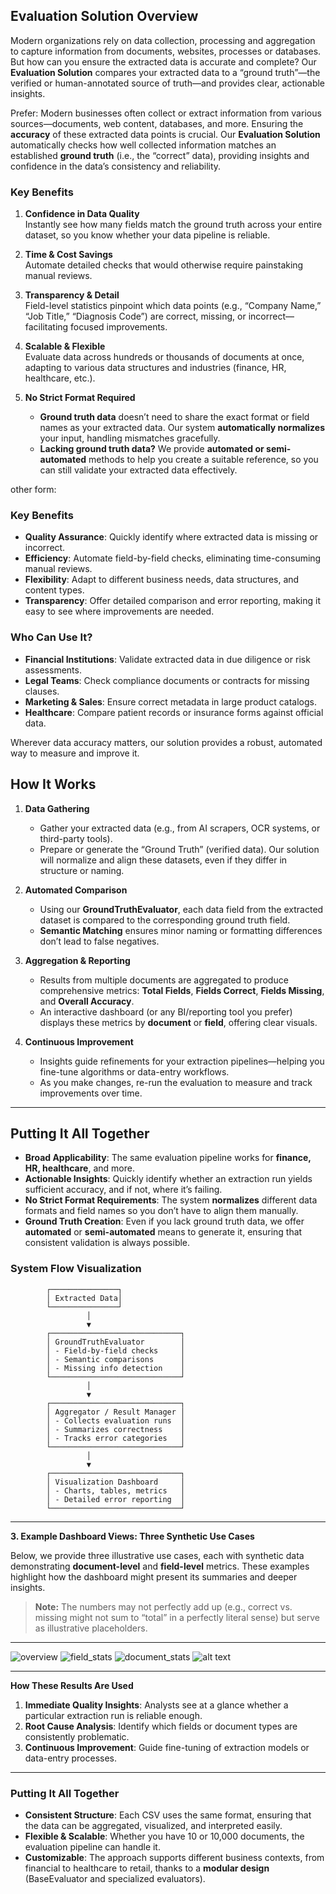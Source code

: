 ## **Evaluation Solution Overview**

Modern organizations rely on data collection, processing and aggregation to capture information from documents, websites, processes or databases. But how can you ensure the extracted data is accurate and complete? Our **Evaluation Solution** compares your extracted data to a “ground truth”—the verified or human-annotated source of truth—and provides clear, actionable insights.

Prefer: Modern businesses often collect or extract information from various sources—documents, web content, databases, and more. Ensuring the **accuracy** of these extracted data points is crucial. Our **Evaluation Solution** automatically checks how well collected information matches an established **ground truth** (i.e., the “correct” data), providing insights and confidence in the data’s consistency and reliability.

### **Key Benefits**

1. **Confidence in Data Quality**  
   Instantly see how many fields match the ground truth across your entire dataset, so you know whether your data pipeline is reliable.

2. **Time & Cost Savings**  
   Automate detailed checks that would otherwise require painstaking manual reviews.

3. **Transparency & Detail**  
   Field-level statistics pinpoint which data points (e.g., “Company Name,” “Job Title,” “Diagnosis Code”) are correct, missing, or incorrect—facilitating focused improvements.

4. **Scalable & Flexible**  
   Evaluate data across hundreds or thousands of documents at once, adapting to various data structures and industries (finance, HR, healthcare, etc.).

5. **No Strict Format Required**  
   - **Ground truth data** doesn’t need to share the exact format or field names as your extracted data. Our system **automatically normalizes** your input, handling mismatches gracefully.  
   - **Lacking ground truth data?** We provide **automated or semi-automated** methods to help you create a suitable reference, so you can still validate your extracted data effectively.

other form:
### **Key Benefits**

- **Quality Assurance**: Quickly identify where extracted data is missing or incorrect.
- **Efficiency**: Automate field-by-field checks, eliminating time-consuming manual reviews.
- **Flexibility**: Adapt to different business needs, data structures, and content types.
- **Transparency**: Offer detailed comparison and error reporting, making it easy to see where improvements are needed.

### **Who Can Use It?**

- **Financial Institutions**: Validate extracted data in due diligence or risk assessments.  
- **Legal Teams**: Check compliance documents or contracts for missing clauses.  
- **Marketing & Sales**: Ensure correct metadata in large product catalogs.  
- **Healthcare**: Compare patient records or insurance forms against official data.

Wherever data accuracy matters, our solution provides a robust, automated way to measure and improve it.

## **How It Works**

1. **Data Gathering**  
   - Gather your extracted data (e.g., from AI scrapers, OCR systems, or third-party tools).  
   - Prepare or generate the “Ground Truth” (verified data). Our solution will normalize and align these datasets, even if they differ in structure or naming.

2. **Automated Comparison**  
   - Using our **GroundTruthEvaluator**, each data field from the extracted dataset is compared to the corresponding ground truth field.  
   - **Semantic Matching** ensures minor naming or formatting differences don’t lead to false negatives.

3. **Aggregation & Reporting**  
   - Results from multiple documents are aggregated to produce comprehensive metrics: **Total Fields**, **Fields Correct**, **Fields Missing**, and **Overall Accuracy**.  
   - An interactive dashboard (or any BI/reporting tool you prefer) displays these metrics by **document** or **field**, offering clear visuals.

4. **Continuous Improvement**  
   - Insights guide refinements for your extraction pipelines—helping you fine-tune algorithms or data-entry workflows.  
   - As you make changes, re-run the evaluation to measure and track improvements over time.

---

## **Putting It All Together**

- **Broad Applicability**: The same evaluation pipeline works for **finance, HR, healthcare**, and more.  
- **Actionable Insights**: Quickly identify whether an extraction run yields sufficient accuracy, and if not, where it’s failing.  
- **No Strict Format Requirements**: The system **normalizes** different data formats and field names so you don’t have to align them manually.  
- **Ground Truth Creation**: Even if you lack ground truth data, we offer **automated** or **semi-automated** means to generate it, ensuring that consistent validation is always possible.




### **System Flow Visualization**

```
        ┌───────────────┐
        │ Extracted Data│
        └───────────────┘
                 │
                 ▼
        ┌─────────────────────────────┐
        │ GroundTruthEvaluator        │
        │ - Field-by-field checks     │
        │ - Semantic comparisons      │
        │ - Missing info detection    │
        └─────────────────────────────┘
                 │
                 ▼
        ┌─────────────────────────────┐
        │ Aggregator / Result Manager │
        │ - Collects evaluation runs  │
        │ - Summarizes correctness    │
        │ - Tracks error categories   │
        └─────────────────────────────┘
                 │
                 ▼
        ┌─────────────────────────────┐
        │ Visualization Dashboard     │
        │ - Charts, tables, metrics   │
        │ - Detailed error reporting  │
        └─────────────────────────────┘
```


---

**3. Example Dashboard Views: Three Synthetic Use Cases**

Below, we provide three illustrative use cases, each with synthetic data demonstrating **document-level** and **field-level** metrics. These examples highlight how the dashboard might present its summaries and deeper insights.  

> **Note:** The numbers may not perfectly add up (e.g., correct vs. missing might not sum to “total” in a perfectly literal sense) but serve as illustrative placeholders.

---
![overview](image.png)
![field_stats](image-1.png)
![document_stats](image-2.png)
![alt text](image-3.png)






---

**How These Results Are Used**

1. **Immediate Quality Insights**: Analysts see at a glance whether a particular extraction run is reliable enough.  
2. **Root Cause Analysis**: Identify which fields or document types are consistently problematic.  
3. **Continuous Improvement**: Guide fine-tuning of extraction models or data-entry processes.  

---

### **Putting It All Together**

- **Consistent Structure**: Each CSV uses the same format, ensuring that the data can be aggregated, visualized, and interpreted easily.  
- **Flexible & Scalable**: Whether you have 10 or 10,000 documents, the evaluation pipeline can handle it.  
- **Customizable**: The approach supports different business contexts, from financial to healthcare to retail, thanks to a **modular design** (BaseEvaluator and specialized evaluators).

